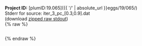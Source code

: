 **Project ID:** [plumID:19.065]({{ '/' | absolute_url }}eggs/19/065/)  
Stderr for source:  iter_3_pc_[0.3,0.9].dat   
(download [zipped raw stdout](iter_3_pc_[0.3,0.9].dat.plumed.stdout.txt.zip))  
{% raw %}
<pre>
</pre>
{% endraw %}
